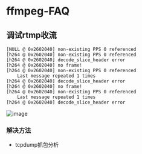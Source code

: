 # ffmpeg-FAQ

## 调试rtmp收流

```
[NULL @ 0x2602040] non-existing PPS 0 referenced
[h264 @ 0x2602040] non-existing PPS 0 referenced
[h264 @ 0x2602040] decode_slice_header error
[h264 @ 0x2602040] no frame!
[h264 @ 0x2602040] non-existing PPS 0 referenced
    Last message repeated 1 times
[h264 @ 0x2602040] decode_slice_header error
[h264 @ 0x2602040] no frame!
[h264 @ 0x2602040] non-existing PPS 0 referenced
    Last message repeated 1 times
[h264 @ 0x2602040] decode_slice_header error
```

![image](https://github.com/user-attachments/assets/aff39ca8-0109-4d2d-9762-2f6817cbbe96)

### 解决方法

* tcpdump抓包分析
